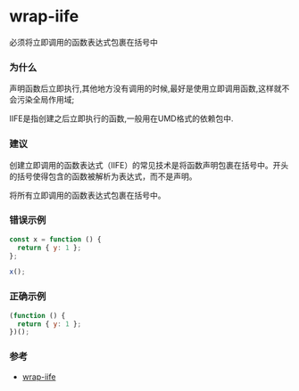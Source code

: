 # wrap-iife

必须将立即调用的函数表达式包裹在括号中

### 为什么

声明函数后立即执行,其他地方没有调用的时候,最好是使用立即调用函数,这样就不会污染全局作用域;

IIFE是指创建之后立即执行的函数,一般用在UMD格式的依赖包中.

### 建议

创建立即调用的函数表达式（IIFE）的常见技术是将函数声明包裹在括号中。开头的括号使得包含的函数被解析为表达式，而不是声明。

将所有立即调用的函数表达式包裹在括号中。

### 错误示例

```js
const x = function () {
  return { y: 1 };
};

x();
```

### 正确示例

```js
(function () {
  return { y: 1 };
})();
```

### 参考

- [wrap-iife](https://eslint.org/docs/rules/wrap-iife)
